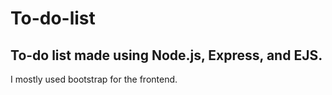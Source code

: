 # To-do-list


## To-do list made using Node.js, Express, and EJS.

I mostly used bootstrap for the frontend.
